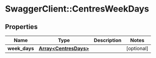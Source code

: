 # SwaggerClient::CentresWeekDays

## Properties
Name | Type | Description | Notes
------------ | ------------- | ------------- | -------------
**week_days** | [**Array&lt;CentresDays&gt;**](CentresDays.md) |  | [optional] 


